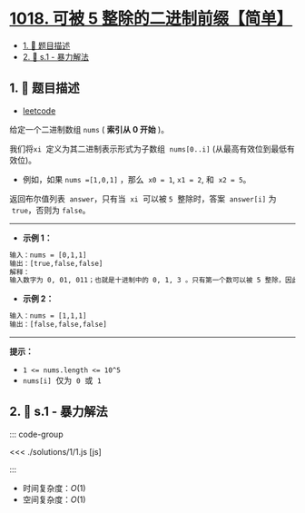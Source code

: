 # [1018. 可被 5 整除的二进制前缀【简单】](https://github.com/tnotesjs/TNotes.leetcode/tree/main/notes/1018.%20%E5%8F%AF%E8%A2%AB%205%20%E6%95%B4%E9%99%A4%E7%9A%84%E4%BA%8C%E8%BF%9B%E5%88%B6%E5%89%8D%E7%BC%80%E3%80%90%E7%AE%80%E5%8D%95%E3%80%91)

<!-- region:toc -->

- [1. 📝 题目描述](#1--题目描述)
- [2. 🎯 s.1 - 暴力解法](#2--s1---暴力解法)

<!-- endregion:toc -->

## 1. 📝 题目描述

- [leetcode](https://leetcode.cn/problems/binary-prefix-divisible-by-5/)

给定一个二进制数组 `nums` ( **索引从 0 开始** )。

我们将`xi`  定义为其二进制表示形式为子数组  `nums[0..i]` (从最高有效位到最低有效位)。

- 例如，如果 `nums =[1,0,1]` ，那么  `x0 = 1`, `x1 = 2`, 和  `x2 = 5`。

返回布尔值列表  `answer`，只有当  `xi`  可以被 `5`  整除时，答案  `answer[i]` 为  `true`，否则为 `false`。

---

- **示例 1：**

```txt
输入：nums = [0,1,1]
输出：[true,false,false]
解释：
输入数字为 0, 01, 011；也就是十进制中的 0, 1, 3 。只有第一个数可以被 5 整除，因此 answer[0] 为 true 。
```

- **示例 2：**

```txt
输入：nums = [1,1,1]
输出：[false,false,false]
```

---

**提示：**

- `1 <= nums.length <= 10^5`
- `nums[i]`  仅为  `0`  或  `1`

## 2. 🎯 s.1 - 暴力解法

::: code-group

<<< ./solutions/1/1.js [js]

:::

- 时间复杂度：$O(1)$
- 空间复杂度：$O(1)$
